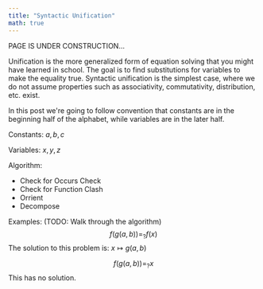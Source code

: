 ```yaml
---
title: "Syntactic Unification"
math: true
---
```

PAGE IS UNDER CONSTRUCTION...

Unification is the more generalized form of equation solving that you might have learned in school. The goal is to find substitutions for variables to make the equality true. Syntactic unification is the simplest case, where we do not assume properties such as associativity, commutativity, distribution, etc. exist.

In this post we're going to follow convention that constants are in the beginning half of the alphabet, while variables are in the later half.

Constants: $a, b, c$

Variables: $x, y, z$



Algorithm:

- Check for Occurs Check
- Check for Function Clash
- Orrient
- Decompose



Examples: (TODO: Walk through the algorithm)
$$
f(g(a, b)) =_? f(x)
$$
The solution to this problem is: $x \mapsto g(a, b)$ 


$$
f(g(a, b)) =_? x
$$
This has no solution.


